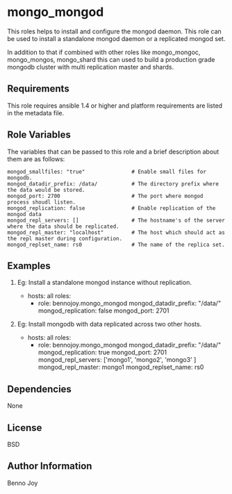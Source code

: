 mongo_mongod
========

This roles helps to install and configure the mongod daemon. This role can be used to install a standalone mongod
daemon or a replicated mongod set.

In addition to that if combined with other roles like mongo_mongoc, mongo_mongos, mongo_shard this can used to 
build a production grade mongodb cluster with multi replication master and shards.
  

Requirements
------------

This role requires ansible 1.4 or higher and platform requirements are listed in the metadata file.

Role Variables
--------------

The variables that can be passed to this role and a brief description about them are as follows:

    mongod_smallfiles: "true"               # Enable small files for mongodb.
    mongod_datadir_prefix: /data/           # The directory prefix where the data would be stored.
    mongod_port: 2700                       # The port where mongod process shoudl listen.
    mongod_replication: false               # Enable replication of the mongod data
    mongod_repl_servers: []                 # The hostname's of the server where the data should be replicated.
    mongod_repl_master: "localhost"         # The host which should act as the repl master during configuration.
    mongod_replset_name: rs0                # The name of the replica set.


Examples
--------

1) Eg: Install a standalone mongod instance without replication.


    - hosts: all
      roles:
        - role: bennojoy.mongo_mongod
          mongod_datadir_prefix: "/data/"
          mongod_replication: false
          mongod_port: 2701

2) Eg: Install mongodb with data replicated across two other hosts.


    - hosts: all
      roles:
       - role: bennojoy.mongo_mongod
         mongod_datadir_prefix: "/data/"
         mongod_replication: true
         mongod_port: 2701
         mongod_repl_servers: ['mongo1', 'mongo2', 'mongo3' ]
         mongod_repl_master: mongo1
         mongod_replset_name: rs0



Dependencies
------------

None

License
-------

BSD

Author Information
------------------

Benno Joy
 

